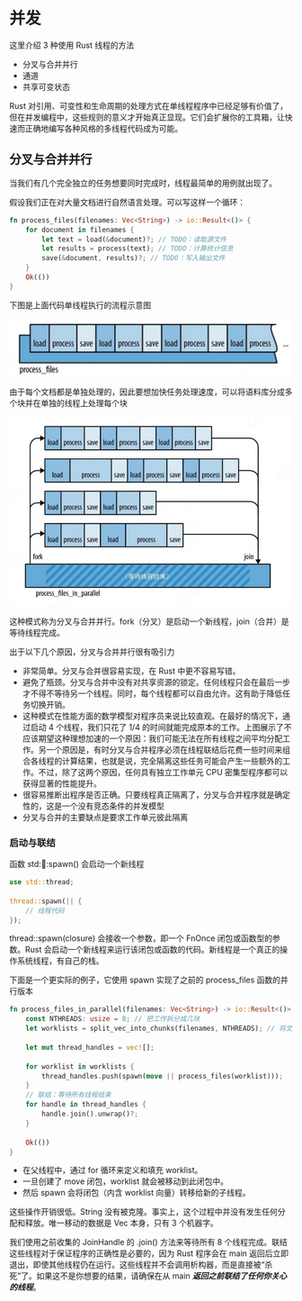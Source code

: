# 并发

这里介绍 3 种使用 Rust 线程的方法

- 分叉与合并并行
- 通道
- 共享可变状态

Rust 对引用、可变性和生命周期的处理方式在单线程程序中已经足够有价值了，但在并发编程中，这些规则的意义才开始真正显现。它们会扩展你的工具箱，让快速而正确地编写各种风格的多线程代码成为可能。

## 分叉与合并并行

当我们有几个完全独立的任务想要同时完成时，线程最简单的用例就出现了。

假设我们正在对大量文档进行自然语言处理。可以写这样一个循环：

```rust
fn process_files(filenames: Vec<String>) -> io::Result<()> {
    for document in filenames {
        let text = load(&document)?; // TODO：读取源文件
        let results = process(text); // TODO：计算统计信息
        save(&document, results)?; // TODO：写入输出文件
    }
    Ok(())
}

```

下图是上面代码单线程执行的流程示意图

![](./images/1.png)

由于每个文档都是单独处理的，因此要想加快任务处理速度，可以将语料库分成多个块并在单独的线程上处理每个块

![](./images/2.png)

这种模式称为分叉与合并并行。fork（分叉）是启动一个新线程，join（合并）是等待线程完成。

出于以下几个原因，分叉与合并并行很有吸引力

- 非常简单。分叉与合并很容易实现，在 Rust 中更不容易写错。
- 避免了瓶颈。分叉与合并中没有对共享资源的锁定。任何线程只会在最后一步才不得不等待另一个线程。同时，每个线程都可以自由允许。这有助于降低任务切换开销。
- 这种模式在性能方面的数学模型对程序员来说比较直观。在最好的情况下，通过启动 4 个线程，我们只花了 1/4 的时间就能完成原本的工作。上图展示了不应该期望这种理想加速的一个原因：我们可能无法在所有线程之间平均分配工作。另一个原因是，有时分叉与合并程序必须在线程联结后花费一些时间来组合各线程的计算结果，也就是说，完全隔离这些任务可能会产生一些额外的工作。不过，除了这两个原因，任何具有独立工作单元 CPU 密集型程序都可以获得显著的性能提升。
- 很容易推断出程序是否正确。只要线程真正隔离了，分叉与合并程序就是确定性的，这是一个没有竞态条件的并发模型
- 分叉与合并的主要缺点是要求工作单元彼此隔离

### 启动与联结

函数 std::thread::spawn() 会启动一个新线程

```rust
use std::thread;

thread::spawn(|| {
    // 线程代码
});
```

thread::spawn(closure) 会接收一个参数，即一个 FnOnce 闭包或函数型的参数。Rust 会启动一个新线程来运行该闭包或函数的代码。新线程是一个真正的操作系统线程，有自己的栈。

下面是一个更实际的例子，它使用 spawn 实现了之前的 process_files 函数的并行版本

```rust
fn process_files_in_parallel(filenames: Vec<String>) -> io::Result<()> {
    const NTHREADS: usize = 8; // 把工作拆分成几块
    let worklists = split_vec_into_chunks(filenames, NTHREADS); // 将文件切分为多个工作列表

    let mut thread_handles = vec![];

    for worklist in worklists {
        thread_handles.push(spawn(move || process_files(worklist)));
    }
    // 联结：等待所有线程结束
    for handle in thread_handles {
        handle.join().unwrap()?;
    }

    Ok(())
}
```

- 在父线程中，通过 for 循环来定义和填充 worklist。
- 一旦创建了 move 闭包，worklist 就会被移动到此闭包中。
- 然后 spawn 会将闭包（内含 worklist 向量）转移给新的子线程。

这些操作开销很低。String 没有被克隆。事实上，这个过程中并没有发生任何分配和释放。唯一移动的数据是 Vec 本身，只有 3 个机器字。

我们使用之前收集的 JoinHandle 的 .join() 方法来等待所有 8 个线程完成。联结这些线程对于保证程序的正确性是必要的，因为 Rust 程序会在 main 返回后立即退出，即使其他线程仍在运行。这些线程并不会调用析构器，而是直接被“杀死”了。如果这不是你想要的结果，请确保在从 main **_返回之前联结了任何你关心的线程_**。
